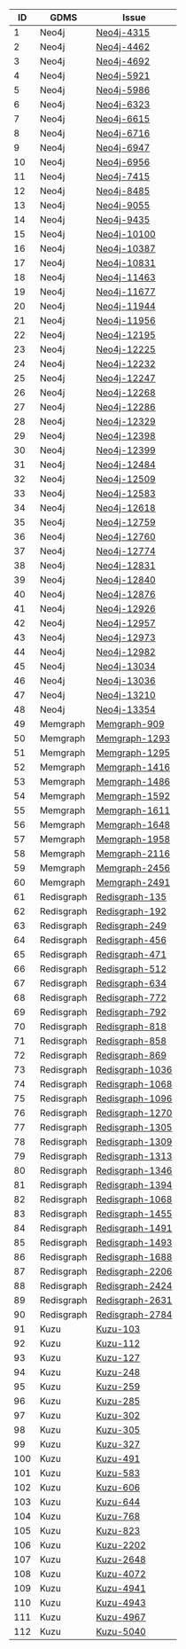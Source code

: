 | ID  | GDMS  | Issue|
|------|------|------|
| 1 |Neo4j|[Neo4j-4315](https://github.com/neo4j/neo4j/issues/4315) |
| 2 |Neo4j|[Neo4j-4462](https://github.com/neo4j/neo4j/issues/4462) |
| 3 |Neo4j|[Neo4j-4692](https://github.com/neo4j/neo4j/issues/4692) |
| 4 |Neo4j|[Neo4j-5921](https://github.com/neo4j/neo4j/issues/5921) |
| 5 |Neo4j|[Neo4j-5986](https://github.com/neo4j/neo4j/issues/5986) |
| 6 |Neo4j|[Neo4j-6323](https://github.com/neo4j/neo4j/issues/6323) |
| 7 |Neo4j|[Neo4j-6615](https://github.com/neo4j/neo4j/issues/6615) |
| 8 |Neo4j|[Neo4j-6716](https://github.com/neo4j/neo4j/issues/6716) |
| 9 |Neo4j|[Neo4j-6947](https://github.com/neo4j/neo4j/issues/6947) |
| 10 |Neo4j|[Neo4j-6956](https://github.com/neo4j/neo4j/issues/6956) |
| 11 |Neo4j|[Neo4j-7415](https://github.com/neo4j/neo4j/issues/7415) |
| 12 |Neo4j|[Neo4j-8485](https://github.com/neo4j/neo4j/issues/8485) |
| 13 |Neo4j|[Neo4j-9055](https://github.com/neo4j/neo4j/issues/9055) |
| 14 |Neo4j|[Neo4j-9435](https://github.com/neo4j/neo4j/issues/9435) |
| 15 |Neo4j|[Neo4j-10100](https://github.com/neo4j/neo4j/issues/10100) |
| 16 |Neo4j|[Neo4j-10387](https://github.com/neo4j/neo4j/issues/10387) |
| 17 |Neo4j|[Neo4j-10831](https://github.com/neo4j/neo4j/issues/10831) |
| 18 |Neo4j|[Neo4j-11463](https://github.com/neo4j/neo4j/issues/11463) |
| 19 |Neo4j|[Neo4j-11677](https://github.com/neo4j/neo4j/issues/11677) |
| 20 |Neo4j|[Neo4j-11944](https://github.com/neo4j/neo4j/issues/11944) |
| 21 |Neo4j|[Neo4j-11956](https://github.com/neo4j/neo4j/issues/11956) |
| 22 |Neo4j|[Neo4j-12195](https://github.com/neo4j/neo4j/issues/12195) |
| 23 |Neo4j|[Neo4j-12225](https://github.com/neo4j/neo4j/issues/12225) |
| 24 |Neo4j|[Neo4j-12232](https://github.com/neo4j/neo4j/issues/12232) |
| 25 |Neo4j|[Neo4j-12247](https://github.com/neo4j/neo4j/issues/12247) |
| 26 |Neo4j|[Neo4j-12268](https://github.com/neo4j/neo4j/issues/12268) |
| 27 |Neo4j|[Neo4j-12286](https://github.com/neo4j/neo4j/issues/12286) |
| 28 |Neo4j|[Neo4j-12329](https://github.com/neo4j/neo4j/issues/12329) |
| 29 |Neo4j|[Neo4j-12398](https://github.com/neo4j/neo4j/issues/12398) |
| 30 |Neo4j|[Neo4j-12399](https://github.com/neo4j/neo4j/issues/12399) |
| 31 |Neo4j|[Neo4j-12484](https://github.com/neo4j/neo4j/issues/12484) |
| 32 |Neo4j|[Neo4j-12509](https://github.com/neo4j/neo4j/issues/12509) |
| 33 |Neo4j|[Neo4j-12583](https://github.com/neo4j/neo4j/issues/12583) |
| 34 |Neo4j|[Neo4j-12618](https://github.com/neo4j/neo4j/issues/12618) |
| 35 |Neo4j|[Neo4j-12759](https://github.com/neo4j/neo4j/issues/12759) |
| 36 |Neo4j|[Neo4j-12760](https://github.com/neo4j/neo4j/issues/12760) |
| 37 |Neo4j|[Neo4j-12774](https://github.com/neo4j/neo4j/issues/12774) |
| 38 |Neo4j|[Neo4j-12831](https://github.com/neo4j/neo4j/issues/12831) |
| 39 |Neo4j|[Neo4j-12840](https://github.com/neo4j/neo4j/issues/12840) |
| 40 |Neo4j|[Neo4j-12876](https://github.com/neo4j/neo4j/issues/12876) |
| 41 |Neo4j|[Neo4j-12926](https://github.com/neo4j/neo4j/issues/12926) |
| 42 |Neo4j|[Neo4j-12957](https://github.com/neo4j/neo4j/issues/12957) |
| 43 |Neo4j|[Neo4j-12973](https://github.com/neo4j/neo4j/issues/12973) |
| 44 |Neo4j|[Neo4j-12982](https://github.com/neo4j/neo4j/issues/12982) |
| 45 |Neo4j|[Neo4j-13034](https://github.com/neo4j/neo4j/issues/13034) |
| 46 |Neo4j|[Neo4j-13036](https://github.com/neo4j/neo4j/issues/13036) |
| 47 |Neo4j|[Neo4j-13210](https://github.com/neo4j/neo4j/issues/13210) |
| 48 |Neo4j|[Neo4j-13354](https://github.com/neo4j/neo4j/issues/13354) |
| 49 |Memgraph|[Memgraph-909](https://github.com/memgraph/memgraph/issues/909) |
| 50 |Memgraph|[Memgraph-1293](https://github.com/memgraph/memgraph/issues/1293) |
| 51 |Memgraph|[Memgraph-1295](https://github.com/memgraph/memgraph/issues/1295) |
| 52 |Memgraph|[Memgraph-1416](https://github.com/memgraph/memgraph/issues/1416) |
| 53 |Memgraph|[Memgraph-1486](https://github.com/memgraph/memgraph/issues/1486) |
| 54 |Memgraph|[Memgraph-1592](https://github.com/memgraph/memgraph/issues/1592) |
| 55 |Memgraph|[Memgraph-1611](https://github.com/memgraph/memgraph/issues/1611) |
| 56 |Memgraph|[Memgraph-1648](https://github.com/memgraph/memgraph/issues/1648) |
| 57 |Memgraph|[Memgraph-1958](https://github.com/memgraph/memgraph/issues/1958) |
| 58 |Memgraph|[Memgraph-2116](https://github.com/memgraph/memgraph/issues/2116) |
| 59 |Memgraph|[Memgraph-2456](https://github.com/memgraph/memgraph/issues/2456) |
| 60 |Memgraph|[Memgraph-2491](https://github.com/memgraph/memgraph/issues/2491) |
| 61 |Redisgraph|[Redisgraph-135](https://github.com/RedisGraph/RedisGraph/issues/135) |
| 62 |Redisgraph|[Redisgraph-192](https://github.com/RedisGraph/RedisGraph/issues/192) |
| 63 |Redisgraph|[Redisgraph-249](https://github.com/RedisGraph/RedisGraph/issues/249) |
| 64 |Redisgraph|[Redisgraph-456](https://github.com/RedisGraph/RedisGraph/issues/456) |
| 65 |Redisgraph|[Redisgraph-471](https://github.com/RedisGraph/RedisGraph/issues/471) |
| 66 |Redisgraph|[Redisgraph-512](https://github.com/RedisGraph/RedisGraph/issues/512) |
| 67 |Redisgraph|[Redisgraph-634](https://github.com/RedisGraph/RedisGraph/issues/634) |
| 68 |Redisgraph|[Redisgraph-772](https://github.com/RedisGraph/RedisGraph/issues/772) |
| 69 |Redisgraph|[Redisgraph-792](https://github.com/RedisGraph/RedisGraph/issues/792) |
| 70 |Redisgraph|[Redisgraph-818](https://github.com/RedisGraph/RedisGraph/issues/818) |
| 71 |Redisgraph|[Redisgraph-858](https://github.com/RedisGraph/RedisGraph/issues/858) |
| 72 |Redisgraph|[Redisgraph-869](https://github.com/RedisGraph/RedisGraph/issues/869) |
| 73 |Redisgraph|[Redisgraph-1036](https://github.com/RedisGraph/RedisGraph/issues/1036) |
| 74 |Redisgraph|[Redisgraph-1068](https://github.com/RedisGraph/RedisGraph/issues/1068) |
| 75 |Redisgraph|[Redisgraph-1096](https://github.com/RedisGraph/RedisGraph/issues/1096) |
| 76 |Redisgraph|[Redisgraph-1270](https://github.com/RedisGraph/RedisGraph/issues/1270) |
| 77 |Redisgraph|[Redisgraph-1305](https://github.com/RedisGraph/RedisGraph/issues/1305) |
| 78 |Redisgraph|[Redisgraph-1309](https://github.com/RedisGraph/RedisGraph/issues/1309) |
| 79 |Redisgraph|[Redisgraph-1313](https://github.com/RedisGraph/RedisGraph/issues/1313) |
| 80 |Redisgraph|[Redisgraph-1346](https://github.com/RedisGraph/RedisGraph/issues/1346) |
| 81 |Redisgraph|[Redisgraph-1394](https://github.com/RedisGraph/RedisGraph/issues/1394) |
| 82 |Redisgraph|[Redisgraph-1068](https://github.com/RedisGraph/RedisGraph/issues/1068) |
| 83 |Redisgraph|[Redisgraph-1455](https://github.com/RedisGraph/RedisGraph/issues/1455) |
| 84 |Redisgraph|[Redisgraph-1491](https://github.com/RedisGraph/RedisGraph/issues/1491) |
| 85 |Redisgraph|[Redisgraph-1493](https://github.com/RedisGraph/RedisGraph/issues/1493) |
| 86 |Redisgraph|[Redisgraph-1688](https://github.com/RedisGraph/RedisGraph/issues/1688) |
| 87 |Redisgraph|[Redisgraph-2206](https://github.com/RedisGraph/RedisGraph/issues/2206) |
| 88 |Redisgraph|[Redisgraph-2424](https://github.com/RedisGraph/RedisGraph/issues/2424) |
| 89 |Redisgraph|[Redisgraph-2631](https://github.com/RedisGraph/RedisGraph/issues/2631) |
| 90 |Redisgraph|[Redisgraph-2784](https://github.com/RedisGraph/RedisGraph/issues/2784) |
| 91 |Kuzu|[Kuzu-103](https://github.com/kuzudb/kuzu/issues/103) |
| 92 |Kuzu|[Kuzu-112](https://github.com/kuzudb/kuzu/issues/112) |
| 93 |Kuzu|[Kuzu-127](https://github.com/kuzudb/kuzu/issues/127) |
| 94 |Kuzu|[Kuzu-248](https://github.com/kuzudb/kuzu/issues/248) |
| 95 |Kuzu|[Kuzu-259](https://github.com/kuzudb/kuzu/issues/259) |
| 96 |Kuzu|[Kuzu-285](https://github.com/kuzudb/kuzu/issues/285) |
| 97 |Kuzu|[Kuzu-302](https://github.com/kuzudb/kuzu/issues/302) |
| 98 |Kuzu|[Kuzu-305](https://github.com/kuzudb/kuzu/issues/305) |
| 99 |Kuzu|[Kuzu-327](https://github.com/kuzudb/kuzu/issues/327) |
| 100 |Kuzu|[Kuzu-491](https://github.com/kuzudb/kuzu/issues/491) |
| 101 |Kuzu|[Kuzu-583](https://github.com/kuzudb/kuzu/issues/583) |
| 102 |Kuzu|[Kuzu-606](https://github.com/kuzudb/kuzu/issues/606) |
| 103 |Kuzu|[Kuzu-644](https://github.com/kuzudb/kuzu/issues/644) |
| 104 |Kuzu|[Kuzu-768](https://github.com/kuzudb/kuzu/issues/768) |
| 105 |Kuzu|[Kuzu-823](https://github.com/kuzudb/kuzu/issues/823) |
| 106 |Kuzu|[Kuzu-2202](https://github.com/kuzudb/kuzu/issues/2202) |
| 107 |Kuzu|[Kuzu-2648](https://github.com/kuzudb/kuzu/issues/2648) |
| 108 |Kuzu|[Kuzu-4072](https://github.com/kuzudb/kuzu/issues/4072) |
| 109 |Kuzu|[Kuzu-4941](https://github.com/kuzudb/kuzu/issues/4941) |
| 110 |Kuzu|[Kuzu-4943](https://github.com/kuzudb/kuzu/issues/4943) |
| 111 |Kuzu|[Kuzu-4967](https://github.com/kuzudb/kuzu/issues/4967) |
| 112 |Kuzu|[Kuzu-5040](https://github.com/kuzudb/kuzu/issues/5040) |
